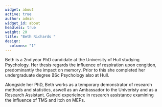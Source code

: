 ```yaml
---
widget: about
active: true
author: admin
widget_id: about
headless: true
weight: 20
title: "Beth Richards "
design:
  columns: "1"
---
```

Beth is a 2nd year PhD candidate at the University of Hull studying Psychology. Her thesis regards the influence of respiration upon congition, predominantly the impact on memory. Prior to this she completed her undergraduate degree BSc Psychology also at Hull. 

Alongside her PhD, Beth works as a temporary demonstrator of research methods and statistics, aswell as an Ambassador to the Univeristy and as a Research Assistant. Gained experieince in research assistance examining the influence of TMS and itch on MEPs.